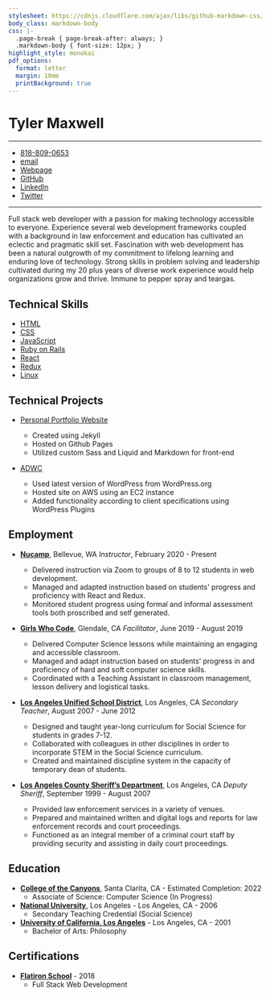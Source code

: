 ```yaml
---
stylesheet: https://cdnjs.cloudflare.com/ajax/libs/github-markdown-css/2.10.0/github-markdown.min.css
body_class: markdown-body
css: |-
  .page-break { page-break-after: always; }
  .markdown-body { font-size: 12px; }
highlight_style: monokai
pdf_options:
  format: letter
  margin: 10mm
  printBackground: true
---
```

# Tyler Maxwell

<hr/>
<div class="contact">

- [818-809-0653]
- [email]
- [Webpage]
- [GitHub]
- [LinkedIn]
- [Twitter]
</div>
<hr/>

Full stack web developer with a passion for making technology accessible to everyone.  Experience several web development frameworks coupled with a background in law enforcement and education has cultivated an eclectic and pragmatic skill set. Fascination with web development has been a natural outgrowth of my commitment to lifelong learning and enduring love of technology. Strong skills in problem solving and leadership cultivated during my 20 plus years of diverse work experience would help organizations grow and thrive. Immune to pepper spray and teargas. 


## Technical Skills
<div class="contact">

- [HTML]()
- [CSS]()
- [JavaScript]()
- [Ruby on Rails]()
- [React]()
- [Redux]()
- [Linux]()

</div>

## Technical Projects

- [Personal Portfolio Website]
  + Created using Jekyll 
  + Hosted on Github Pages
  + Utilized custom Sass and Liquid and Markdown for front-end

- [ADWC]
  + Used latest version of WordPress from WordPress.org
  + Hosted site on AWS using an EC2 instance
  + Added functionality according to client specifications using WordPress Plugins

## Employment

- **[Nucamp]**, Bellevue, WA *Instructor*, February 2020 - Present
  + Delivered instruction via Zoom to groups of 8 to 12 students in web development.
  + Managed and adapted instruction based on students' progress and proficiency with React and Redux. 
  + Monitored student progress using formal and informal assessment tools both proscribed and self generated. 

- **[Girls Who Code]**, Glendale, CA *Facilitator*, June 2019 - August 2019
  + Delivered Computer Science lessons while maintaining an engaging and accessible classroom. 
  + Managed and adapt instruction based on students’ progress in and proficiency of hard and soft computer science skills. 
  + Coordinated with a Teaching Assistant in classroom management, lesson delivery and logistical tasks.

- **[Los Angeles Unified School District]**, Los Angeles, CA *Secondary Teacher*, August 2007 - June 2012
  + Designed and taught year-long curriculum for Social Science for students in grades 7-12.
  + Collaborated with colleagues in other disciplines in order to incorporate STEM in the Social Science curriculum.
  + Created and maintained discipline system in the capacity of temporary dean of students.

- **[Los Angeles County Sheriff’s Department]**, Los Angeles, CA *Deputy Sheriff*, September 1999 - August 2007
  + Provided law enforcement services in a variety of venues.
  + Prepared and maintained written and digital logs and reports for law enforcement records and court proceedings.
  + Functioned as an integral member of a criminal court staff by providing security and assisting in daily court proceedings.


## Education

- **[College of the Canyons]**, Santa Clarita, CA - Estimated Completion: 2022
  + Associate of Science: Computer Science (In Progress) 
- **[National University]**, Los Angeles - Los Angeles, CA - 2006
  + Secondary Teaching Credential (Social Science) 
- **[University of California, Los Angeles]** - Los Angeles, CA - 2001 
  + Bachelor of Arts: Philosophy

## Certifications

- **[Flatiron School]** - 2018
  + Full Stack Web Development

[818-809-0653]:tel:8188090653
[ADWC]: http://adwc.org/
[College of the Canyons]: https://www.canyons.edu/
[email]: mailto:tylermaxwell661@gmail.com
[Flatiron School]:https://learn.co/
[Girls Who Code]: https://girlswhocode.com/
[GitHub]:https://github.com/tmax818
[Webpage]:https://www.tylermaxwell.co
[Twitter]:https://twitter.com/tmax818
[LinkedIn]:https://www.linkedin.com/in/tylermaxwell
[Los Angeles Unified School District]: http://www.lausd.net/
[Los Angeles County Sheriff’s Department]: https://lasd.org/
[University of California, Los Angeles]: https://www.ucla.edu/
[National University]: https://www.nu.edu/
[Nucamp]: https://www.nucamp.co/
[Personal Portfolio Website]: https://www.tylermaxwell.co
